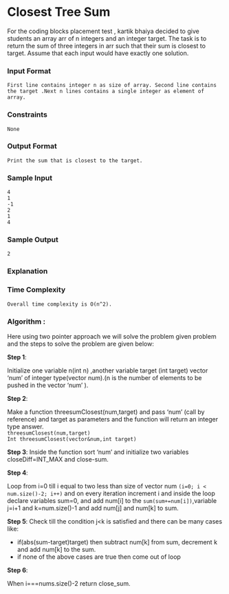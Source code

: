 # Closest Tree Sum

For the coding blocks placement test , kartik bhaiya decided to give students an array arr of n integers and an integer target. The task is to return the sum of three integers in arr such that their sum is closest to target.
Assume that each input would have exactly one solution.

### Input Format

```
First line contains integer n as size of array. Second line contains the target .Next n lines contains a single integer as element of array.
```

### Constraints

```
None
```

### Output Format

```
Print the sum that is closest to the target.
```

### Sample Input

```
4
1
-1
2
1
4
```

### Sample Output

```
2
```

### Explanation

### Time Complexity

```
Overall time complexity is O(n^2).
```

### **Algorithm** :

Here using two pointer approach we will solve the problem given problem and the steps to solve the problem are given below:

**Step 1**:

Initialize one variable n(int n) ,another variable target (int target) vector ‘num’ of integer type(vector num).(n is the number of elements to be pushed in the vector ‘num’ ).

**Step 2**:

Make a function threesumClosest(num,target) and pass ‘num’ (call by reference) and target as parameters and the function will return an integer type answer.<br>
`threesumClosest(num,target)` <br>
`Int threesumClosest(vector&num,int target)`

**Step 3**:
Inside the function sort ‘num’ and initialize two variables closeDiff=INT_MAX and close-sum.

**Step 4**:

Loop from i=0 till i equal to two less than size of vector num `(i=0; i < num.size()-2; i++)` and on every iteration increment i and inside the loop declare variables sum=0, and add num[i] to the
`sum(sum+=num[i])`,variable j=i+1 and k=num.size()-1 and add num[j] and num[k] to sum.

**Step 5**: Check till the condition j<k is satisfied and there can be many cases like:

- if(abs(sum-target)target) then subtract num[k] from sum, decrement k and add num[k] to the sum.
- if none of the above cases are true then come out of loop

**Step 6**:

When i===nums.size()-2 return close_sum.
